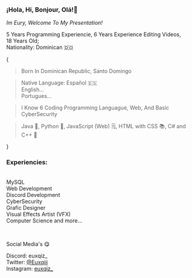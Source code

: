 
### ¡Hola, Hi, Bonjour, Olá!👋  
*Im Eury, Welcome To My Presentation!*

5 Years Programming Experiencie, 6 Years Experience Editing Videos,<br/>18 Years Old;<br/>Nationality: Dominican 🇩🇴

{
> Born In Dominican Republic, Santo Domingo

>Native Language: Español 🇪🇸 <br>English...</br>Portugues...


> I Know 6 Coding Programming Languague, Web, And Basic CyberSecurity

> Java 🤖, Python 🐍, JavaScript (Web) 🗒️, HTML with CSS 📚,  C# and C++  👾

}

### Experiencies:
<br/>MySQL<br/>Web Development<br/>Discord Development<br/>CyberSecurity<br/>Grafic Designer<br/> Visual Effects Artist (VFX)<br/>Computer Science and more...

<br/>

Social Media's 😋

Discord: euxqiz_<br/>Twitter: [@Euxqiii](https://twitter.com/EuriytM)<br/>Instagram: [euxqiz_](https://www.instagram.com/euxqiz_/)
